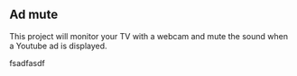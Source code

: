 ## Ad mute

This project will monitor your TV with a webcam and mute the sound when a Youtube ad is displayed.

fsadfasdf

